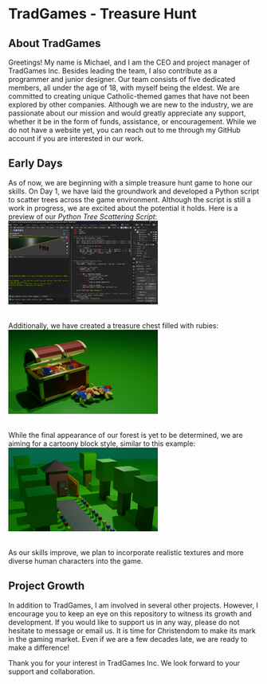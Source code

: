 # TradGames - Treasure Hunt

## About TradGames
Greetings! My name is Michael, and I am the CEO and project manager of TradGames Inc. Besides leading the team, I also contribute as a programmer and junior designer. Our team consists of five dedicated members, all under the age of 18, with myself being the eldest. We are committed to creating unique Catholic-themed games that have not been explored by other companies. Although we are new to the industry, we are passionate about our mission and would greatly appreciate any support, whether it be in the form of funds, assistance, or encouragement. While we do not have a website yet, you can reach out to me through my GitHub account if you are interested in our work.

## Early Days

As of now, we are beginning with a simple treasure hunt game to hone our skills. On Day 1, we have laid the groundwork and developed a Python script to scatter trees across the game environment. Although the script is still a work in progress, we are excited about the potential it holds. Here is a preview of our *Python Tree Scattering Script*:<br>
<img src="https://github.com/MiguelWJerome/TradGames-TreasureHunt/blob/main/README-images/ScatterScript.png?raw=true" alt="Python Tree Scattering Script" width="300"/><br><br>

Additionally, we have created a treasure chest filled with rubies:<br>
<img src="https://github.com/MiguelWJerome/TradGames-TreasureHunt/blob/main/README-images/TreasureChest.png?raw=true" alt="Treasure Chest Full of Rubies" width="300"/><br><br>

While the final appearance of our forest is yet to be determined, we are aiming for a cartoony block style, similar to this example:<br>
<img src="https://github.com/MiguelWJerome/TradGames-TreasureHunt/blob/main/README-images/ExampleStyle.png?raw=true" alt="Cartoony Block Style" width="300"/><br><br>

As our skills improve, we plan to incorporate realistic textures and more diverse human characters into the game.


## Project Growth
In addition to TradGames, I am involved in several other projects. However, I encourage you to keep an eye on this repository to witness its growth and development. If you would like to support us in any way, please do not hesitate to message or email us. It is time for Christendom to make its mark in the gaming market. Even if we are a few decades late, we are ready to make a difference!

Thank you for your interest in TradGames Inc. We look forward to your support and collaboration.
